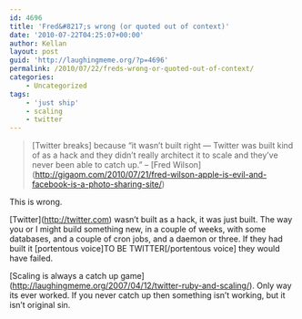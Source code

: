 ```yaml
---
id: 4696
title: 'Fred&#8217;s wrong (or quoted out of context)'
date: '2010-07-22T04:25:07+00:00'
author: Kellan
layout: post
guid: 'http://laughingmeme.org/?p=4696'
permalink: /2010/07/22/freds-wrong-or-quoted-out-of-context/
categories:
    - Uncategorized
tags:
    - 'just ship'
    - scaling
    - twitter
---
```


> \[Twitter breaks\] because “it wasn’t built right — Twitter was built kind of as a hack and they didn’t really architect it to scale and they’ve never been able to catch up.” – \[Fred Wilson\](http://gigaom.com/2010/07/21/fred-wilson-apple-is-evil-and-facebook-is-a-photo-sharing-site/)

This is wrong.

\[Twitter\](http://twitter.com) wasn’t built as a hack, it was just built. The way you or I might build something new, in a couple of weeks, with some databases, and a couple of cron jobs, and a daemon or three. If they had built it \[portentous voice\]TO BE TWITTER\[/portentous voice\] they would have failed.

\[Scaling is always a catch up game\](http://laughingmeme.org/2007/04/12/twitter-ruby-and-scaling/). Only way its ever worked. If you never catch up then something isn’t working, but it isn’t original sin.
